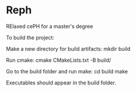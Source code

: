 # Reph
RElaxed cePH for a master's degree

To build the project:

Make a new directory for build artifacts:
mkdir build

Run cmake:
cmake CMakeLists.txt -B build/

Go to the build folder and run make:
cd build
make

Executables should appear in the build folder.
